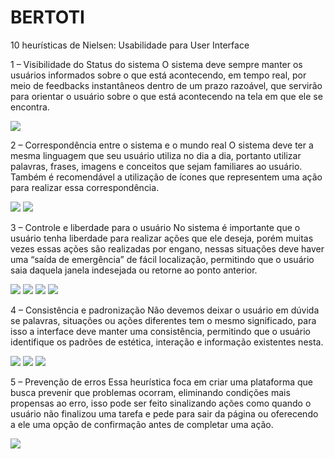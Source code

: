 # BERTOTI
10 heurísticas de Nielsen: Usabilidade para User Interface

1 – Visibilidade do Status do sistema
O sistema deve sempre manter os usuários informados sobre o que está acontecendo, em tempo real, por meio de feedbacks instantâneos dentro de um prazo razoável, que servirão para orientar o usuário sobre o que está acontecendo na tela em que ele se encontra.



<img src = https://raw.githubusercontent.com/alicearocha/BERTOTI/main/IHC/Img/heuristica1.png>




2 – Correspondência entre o sistema e o mundo real
O sistema deve ter a mesma linguagem que seu usuário utiliza no dia a dia, portanto utilizar palavras, frases, imagens e conceitos que sejam familiares ao usuário. Também é recomendável a utilização de ícones que representem uma ação para realizar essa correspondência.



<img src = https://raw.githubusercontent.com/alicearocha/BERTOTI/main/IHC/Img/heuri2.png>




<img src = https://raw.githubusercontent.com/alicearocha/BERTOTI/main/IHC/Img/heris2.png>





3 – Controle e liberdade para o usuário
No sistema é importante que o usuário tenha liberdade para realizar ações que ele deseja, porém muitas vezes essas ações são realizadas por engano, nessas situações deve haver uma “saída de emergência” de fácil localização, permitindo que o usuário saia daquela janela indesejada ou retorne ao ponto anterior.



<img src = https://raw.githubusercontent.com/alicearocha/BERTOTI/main/IHC/Img/3.png>


<img src = https://raw.githubusercontent.com/alicearocha/BERTOTI/main/IHC/Img/33.png>


<img src = https://raw.githubusercontent.com/alicearocha/BERTOTI/main/IHC/Img/333.png>


<img src = https://raw.githubusercontent.com/alicearocha/BERTOTI/main/IHC/Img/3333.png>




4 – Consistência e padronização
Não devemos deixar o usuário em dúvida se palavras, situações ou ações diferentes tem o mesmo significado, para isso a interface deve manter uma consistência, permitindo que o usuário identifique os padrões de estética, interação e informação existentes nesta.



<img src = https://raw.githubusercontent.com/alicearocha/BERTOTI/main/IHC/Img/4.png>

<img src = https://raw.githubusercontent.com/alicearocha/BERTOTI/main/IHC/Img/44.png>

<img src = https://raw.githubusercontent.com/alicearocha/BERTOTI/main/IHC/Img/444.png>


5 – Prevenção de erros
Essa heurística foca em criar uma plataforma que busca prevenir que problemas ocorram, eliminando condições mais propensas ao erro, isso pode ser feito sinalizando ações como quando o usuário não finalizou uma tarefa e pede para sair da página ou oferecendo a ele uma opção de confirmação antes de completar uma ação.



<img src = https://raw.githubusercontent.com/alicearocha/BERTOTI/main/IHC/Img/heuri5.png>



